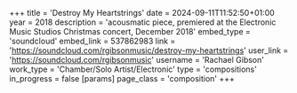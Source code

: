 +++
title = 'Destroy My Heartstrings'
date = 2024-09-11T11:52:50+01:00
year = 2018
description = 'acousmatic piece, premiered at the Electronic Music Studios Christmas concert, December 2018'
embed_type = 'soundcloud'
embed_link = 537862983
link = 'https://soundcloud.com/rgibsonmusic/destroy-my-heartstrings'
user_link = 'https://soundcloud.com/rgibsonmusic'
username = 'Rachael Gibson'
work_type = 'Chamber/Solo Artist/Electronic'
type = 'compositions'
in_progress = false
[params]
    page_class = 'composition'
+++